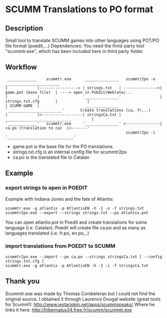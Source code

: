 # SCUMM Translations to PO format

## Description

Small tool to translate SCUMM games into other languages using POT/PO file format (poedit,...)
Dependencies: You need the thrid-party tool "scummtr.exe", which has been included here in third party folder.

## Workflow

     _____________    scummtr.exe      _______________   scummtr2po -e   ________________________
    |             |-----------------> | strings.txt   | --------------->|  game.pot (base file)  | ----> open in PoEdit/Weblate/...
    |             |                   '_______________'                 |  strings.txt.cfg       |             |
    | SCUMM GAME  |                    _______________                  '________________________'       Create translations (ca, fr,..)
    |             |<------------------| stringsCa.txt |                  _____________________________         |
    '_____________'   scummtr.exe     '_______________' <---------------|  ca.po (translation to ca)  |<-------'
                                                         scummtr2po -i  '_____________________________' 

* game.pot is the base file for the PO translations.
* strings.txt.cfg  is an internal config file for scummtr2po
* ca.po is the translated file to Catalan


## Example

### export strings to open in POEDIT

Example with Indiana Jones and the fate of Atlantis:

    scummtr.exe -g atlantis -p AtlantisEN -h -I -o -f strings.txt
    scummtr2po.exe --export --strings strings.txt --po atlantis.pot

You can open atlantis.pot in Poedit and create translations for some language (i.e. Catalan). Poedit will create file ca.po and as many as languages translated (i.e. fr.po, en.po,..)

### import translations from POEDIT to SCUMM

    scummtr2po.exe --import --po ca.po --strings stringsCa.txt [ --config strings.txt.cfg ]
    scummtr.exe -g atlantis -p AtlantisEN -h -I -i -f stringsCa.txt



## Thank you

Scummtr.exe was made by Thomas Combeleran but I could not find the original source.
I obtained it through Laurence Dougal website (great tools for Scumm!): http://www.jestarjokin.net/apps/scummspeaks/
Where he links it here: http://hibernatus34.free.fr/scumm/scummtr.exe

